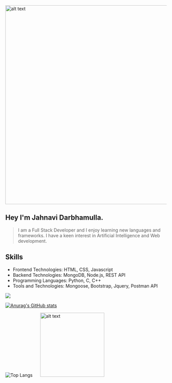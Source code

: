 
<img src="https://user-images.githubusercontent.com/76477365/116803973-cd8cb100-ab38-11eb-8581-b16988fb2b41.png" style="center" alt="alt text" width="1040px" height="620px" >

   Hey I'm Jahnavi Darbhamulla.
   ---
  
 > I am a Full Stack Developer and I enjoy learning new languages and frameworks. 
 > I have a keen interest in Artificial Intelligence and Web development.
 
 
  Skills
  ---
 
 * Frontend Technologies: HTML, CSS, Javascript
 * Backend Technologies: MongoDB, Node.js, REST API
 * Programming Languages: Python, C, C++
 * Tools and Technologies: Mongoose, Bootstrap, Jquery, Postman API




 
  ![](https://komarev.com/ghpvc/?username=JahnaviDarbhamulla&color=red)
 
 [![Anurag's GitHub stats](https://github-readme-stats.vercel.app/api?username=JahnaviDarbhamulla&show_icons=true&theme=radical)](https://github.com/anuraghazra/github-readme-stats)




![Top Langs](https://github-readme-stats.vercel.app/api/top-langs/?username=JahnaviDarbhamulla&theme=radical) <img src="https://user-images.githubusercontent.com/76477365/120953404-84003900-c76a-11eb-99ff-f9887532944e.png" style="margin-left:20px;" alt="alt text" width="200px" height="200px" >



